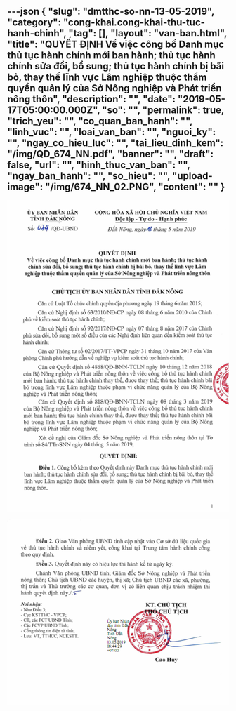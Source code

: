 ---json
{
    "slug": "dmtthc-so-nn-13-05-2019",
    "category": "cong-khai.cong-khai-thu-tuc-hanh-chinh",
    "tag": [],
    "layout": "van-ban.html",
    "title": "QUYẾT ĐỊNH Về việc công bố Danh mục thủ tục hành chính mới ban hành; thủ tục hành chính sửa đổi, bổ sung; thủ tục hành chính bị bãi bỏ, thay thế lĩnh vực Lâm nghiệp thuộc thẩm quyền quản lý của Sở Nông nghiệp và Phát triển nông thôn",
    "description": "",
    "date": "2019-05-17T05:00:00.000Z",
    "so": "",
    "permalink": true,
    "trich_yeu": "",
    "co_quan_ban_hanh": "",
    "linh_vuc": "",
    "loai_van_ban": "",
    "nguoi_ky": "",
    "ngay_co_hieu_luc": "",
    "tai_lieu_dinh_kem": "/img/QD_674_NN.pdf",
    "banner": "",
    "draft": false,
    "url": "",
    "hinh_thuc_van_ban": "",
    "ngay_ban_hanh": "",
    "so_hieu": "",
    "upload-image": "/img/674_NN_02.PNG",
    "__content__": ""
}
---
<p><img alt="" src="/img/674_NN_01.PNG" /></p>

<p><img alt="" src="/img/674_NN_02.PNG" /></p>
